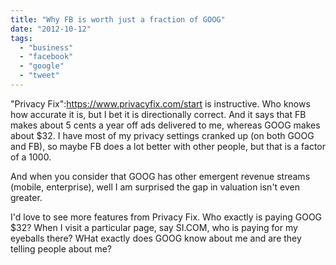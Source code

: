 ```yaml
---
title: "Why FB is worth just a fraction of GOOG"
date: "2012-10-12"
tags: 
  - "business"
  - "facebook"
  - "google"
  - "tweet"
---
```


"Privacy Fix":https://www.privacyfix.com/start is instructive. Who knows how accurate it is, but I bet it is directionally correct. And it says that FB makes about 5 cents a year off ads delivered to me, whereas GOOG makes about $32. I have most of my privacy settings cranked up (on both GOOG and FB), so maybe FB does a lot better with other people, but that is a factor of a 1000.

And when you consider that GOOG has other emergent revenue streams (mobile, enterprise), well I am surprised the gap in valuation isn't even greater.

I'd love to see more features from Privacy Fix. Who exactly is paying GOOG $32? When I visit a particular page, say SI.COM, who is paying for my eyeballs there? WHat exactly does GOOG know about me and are they telling people about me?
